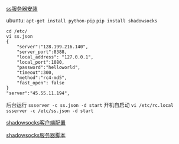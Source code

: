 [ss服务器安装](https://github.com/shadowsocks/shadowsocks)

ubuntu:
`apt-get install python-pip`
`pip install shadowsocks`

    cd /etc/
    vi ss.json
    {
        "server":"128.199.216.140",
        "server_port":8388,
        "local_address": "127.0.0.1",
        "local_port":1080,
        "password":"helloworld",
        "timeout":300,
        "method":"rc4-md5",
        "fast_open": false
    }
    "server":"45.55.11.194",

后台运行
`ssserver -c ss.json -d start`
开机自启动
`vi /etc/rc.local`
`ssserver -c /etc/ss.json -d start`

[shadowsocks客户端配置]()

[shadowsocks服务器脚本]()



